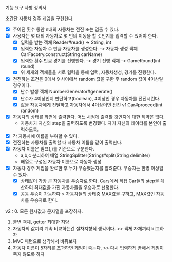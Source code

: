 기능 요구 사항 정의서

초간단 자동차 경주 게임을 구현한다.
- [x] 주어진 횟수 동안 n대의 자동차는 전진 또는 멈출 수 있다.
- [x] 사용자는 몇 대의 자동차로 몇 번의 이동을 할 것인지를 입력할 수 있어야 한다.
  - [x] 입력을 받는 객체 Reader#read() -> String, int
  - [x] 입력한 자동차 수 만큼 자동차를 생성한다. -> 자동차 생성 객체 CarFacotry.construct(String carName)
  - [x] 입력한 횟수 만큼 경기를 진행한다. -> 경기 진행 객체 -> GameRound(int round)
  - [x] 위 세개의 객체들을 서로 협력을 통해 입력, 자동차생성, 경기를 진행한다.
- [x] 전진하는 조건은 0에서 9 사이에서 random 값을 구한 후 random 값이 4이상일 경우이다.
  - [x] 난수 발생 객체 NumberGenerator#generate()
  - [x] 난수가 4이상인지 판단하고(boolean), 4이상인 경우 자동차를 전진시킨다.
  - [x] 값을 자동차에게 전달하고 자동차에서 4이상이면 전진 v1.Car#proceed(int random)
- [x] 자동차의 상태를 화면에 출력한다. 어느 시점에 출력할 것인지에 대한 제약은 없다.
  - 자동차가 자신의 step을 출력하도록 변경했다. 자기 자신의 데이터를 본인이 출력하도록.
- [x] 각 자동차에 이름을 부여할 수 있다.
- [x] 전진하는 자동차를 출력할 때 자동차 이름을 같이 출력한다.
- [x] 자동차 이름은 쉼표(,)를 기준으로 구분한다.
  - a,b,c 분리하여 배열 StringSplitter(String)#split(String delimiter)
  - 배열로 구성된 자동차 이름으로 자동차 생성
- [x] 자동차 경주 게임을 완료한 후 누가 우승했는지를 알려준다. 우승자는 한명 이상일 수 있다.
  - [x] 상태값이 가장 큰 자동차를 우승자로 한다. Cars에서 직접 Car들의 step을 계산하여 최대값을 가진 자동차들을 우승자로 선정한다.
  - [x] 공동 우승이 가능하다 > 자동차들의 상태중 MAX값을 구하고, MAX값인 자동차를 우승자로 한다.

v2 :
0. 모든 원시값과 문자열을 포장하자.
1. 불변 객체, getter 최대한 지양
2. 자동차의 값끼리 계속 비교하는건 절차지향적 생각이다. >> 객체 자체끼리 비교하자
3. MVC 패턴으로 생각해서 바꿔보자
4. 자동차 이름이 5자리를 초과하면 게임이 죽는다. >> 다시 입력하게 끔해서 게임이 죽지 않도록 하자